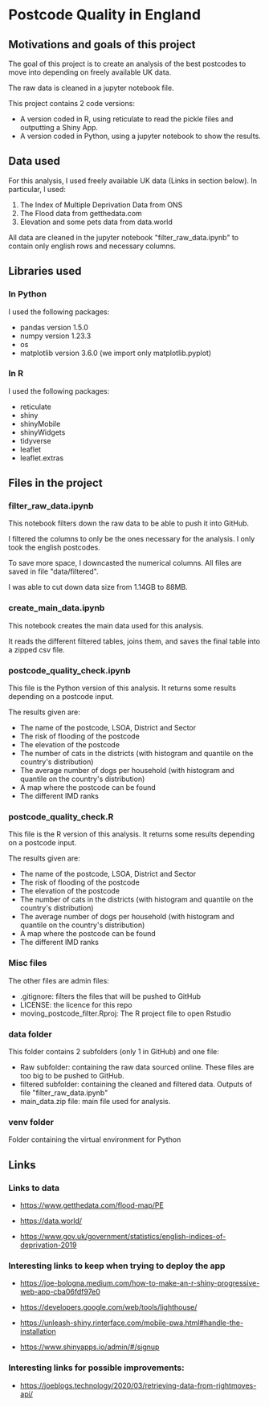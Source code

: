 # Postcode Quality in England

## Motivations and goals of this project

The goal of this project is to create an analysis of the best postcodes to move into depending on freely available UK data.

The raw data is cleaned in a jupyter notebook file.

This project contains 2 code versions: 

- A version coded in R, using reticulate to read the pickle files and outputting a Shiny App.
- A version coded in Python, using a jupyter notebook to show the results.


## Data used

For this analysis, I used freely available UK data (Links in section below). In particular, I used:

1. The Index of Multiple Deprivation Data from ONS
2. The Flood data from getthedata.com
3. Elevation and some pets data from data.world

All data are cleaned in the jupyter notebook "filter_raw_data.ipynb" to contain only english rows and necessary columns.



## Libraries used

### In Python

I used the following packages:

- pandas version 1.5.0
- numpy version 1.23.3
- os
- matplotlib version 3.6.0 (we import only matplotlib.pyplot)

### In R

I used the following packages:

- reticulate
- shiny
- shinyMobile
- shinyWidgets
- tidyverse
- leaflet
- leaflet.extras


## Files in the project

### filter_raw_data.ipynb

This notebook filters down the raw data to be able to push it into GitHub.

I filtered the columns to only be the ones necessary for the analysis. I only took the english postcodes.

To save more space, I downcasted the numerical columns. All files are saved in file "data/filtered".

I was able to cut down data size from 1.14GB to 88MB.

### create_main_data.ipynb

This notebook creates the main data used for this analysis.

It reads the different filtered tables, joins them, and saves the final table into a zipped csv file.



### postcode_quality_check.ipynb

This file is the Python version of this analysis. It returns some results depending on a postcode input.

The results given are:
- The name of the postcode, LSOA, District and Sector
- The risk of flooding of the postcode
- The elevation of the postcode
- The number of cats in the districts (with histogram and quantile on the country's distribution)
- The average number of dogs per household (with histogram and quantile on the country's distribution)
- A map where the postcode can be found
- The different IMD ranks

### postcode_quality_check.R

This file is the R version of this analysis. It returns some results depending on a postcode input.

The results given are:
- The name of the postcode, LSOA, District and Sector
- The risk of flooding of the postcode
- The elevation of the postcode
- The number of cats in the districts (with histogram and quantile on the country's distribution)
- The average number of dogs per household (with histogram and quantile on the country's distribution)
- A map where the postcode can be found
- The different IMD ranks

### Misc files

The other files are admin files:
- .gitignore: filters the files that will be pushed to GitHub
- LICENSE: the licence for this repo
- moving_postcode_filter.Rproj: The R project file to open Rstudio

### data folder
This folder contains 2 subfolders (only 1 in GitHub) and one file:
- Raw subfolder: containing the raw data sourced online. These files are too big to be pushed to GitHub.
- filtered subfolder: containing the cleaned and filtered data. Outputs of file "filter_raw_data.ipynb"
- main_data.zip file: main file used for analysis.

### venv folder
Folder containing the virtual environment for Python


## Links

### Links to data

- https://www.getthedata.com/flood-map/PE

- https://data.world/

- https://www.gov.uk/government/statistics/english-indices-of-deprivation-2019


### Interesting links to keep when trying to deploy the app

- https://joe-bologna.medium.com/how-to-make-an-r-shiny-progressive-web-app-cba06fdf97e0

- https://developers.google.com/web/tools/lighthouse/

- https://unleash-shiny.rinterface.com/mobile-pwa.html#handle-the-installation

- https://www.shinyapps.io/admin/#/signup


### Interesting links for possible improvements:

- https://joeblogs.technology/2020/03/retrieving-data-from-rightmoves-api/




<!-- 
## In the blog post:

- A clear and engaging title and image.
- Your questions of interest.
- Your findings for those questions with a supporting statistic(s), table, or visual. -->
